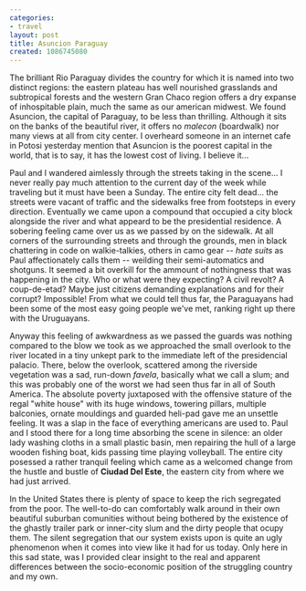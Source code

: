```yaml
---
categories:
- travel
layout: post
title: Asuncion Paraguay
created: 1086745080
---
```

The brilliant Rio Paraguay divides the country for which it is named into two distinct regions: the eastern plateau has well nourished grasslands and subtropical forests and the western Gran Chaco region offers a dry expanse of inhospitable plain, much the same as our american midwest.  We found Asuncion, the capital of Paraguay, to be less than thrilling. Although it sits on the banks of the beautiful river, it offers no <em>malecon</em> (boardwalk) nor many views at all from city center.   I overheard someone in an internet cafe in Potosi yesterday mention that Asuncion is the poorest capital in the world, that is to say, it has the lowest cost of living. I believe it...    

Paul and I wandered aimlessly through the streets taking in the scene... I never really pay much attention to the current day of the week while traveling but it must have been a Sunday. The entire city felt dead... the streets were vacant of traffic and the sidewalks free from footsteps in every direction. Eventually we came upon a compound that occupied a city block alongside the river and what appeard to be the presidential residence.  A sobering feeling came over us as we passed by on the sidewalk. At all corners of the surrounding streets and through the grounds, men in black chattering in code on walkie-talkies, others in camo gear -- <em>hate suits</em> as Paul affectionately calls them -- weilding their semi-automatics and shotguns. It seemed a bit overkill for the ammount of nothingness that was happening  in the city. Who or what were they expecting? A civil revolt? A coup-de-etad? Maybe just citizens demanding explanations and for their corrupt?  Impossible!  From what we could tell thus far, the Paraguayans had been some of the most easy going people we've met, ranking right up there with the Uruguayans.     

Anyway this feeling of awkwardness as we passed the guards was nothing compared to the blow we took as we approached the small overlook to the river located in a tiny unkept park to the immediate left of the presidencial palacio.  There, below the overlook, scattered among the riverside vegetation was a sad, run-down <em>favela</em>, basically what we call a slum; and this was probably one of the worst we had seen thus far in all of South America.   The absolute poverty juxtaposed with the offensive stature of the regal "white house" with its huge windows, towering pillars, multiple balconies, ornate mouldings and guarded heli-pad gave me an unsettle feeling.   It was a slap in the face of everything americans are used to.  Paul and I stood there for a long time absorbing the scene in silence: an older lady washing cloths in a small plastic basin, men repairing the hull of a large wooden fishing boat, kids passing time playing volleyball. The entire city posessed a rather tranquil feeling which came as a welcomed change from the hustle and bustle of <strong>Ciudad Del Este</strong>, the eastern city from where we had just arrived.    

In the United States there is plenty of space to keep the rich segregated from the poor.  The well-to-do can comfortably walk around in their own beautiful suburban comunities without being bothered by the existence of the ghastly trailer park or inner-city slum and the dirty people that ocupy them.  The silent segregation that our system exists upon is quite an ugly phenomenon when it comes into view like it had for us today.  Only here in this sad state, was I provided clear insight to the real and apparent differences between the socio-economic position of the struggling country and my own.
